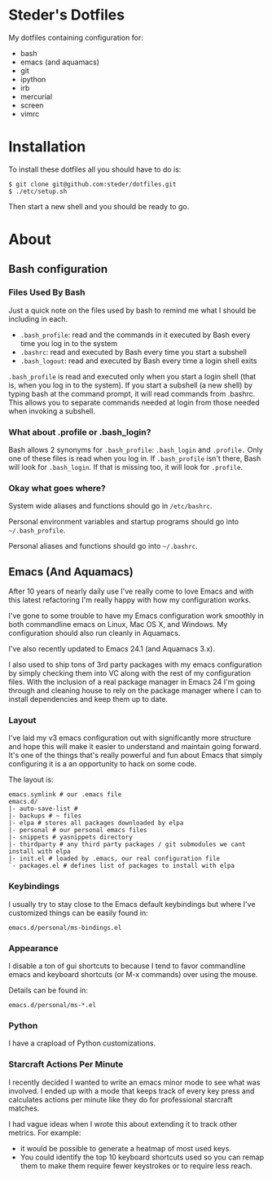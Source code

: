 <!--- -*- mode: markdown -*- -->
# Steder's Dotfiles

My dotfiles containing configuration for:

 * bash
 * emacs (and aquamacs)
 * git
 * ipython
 * irb
 * mercurial
 * screen
 * vimrc

# Installation

To install these dotfiles all you should have to do is:

    $ git clone git@github.com:steder/dotfiles.git
    $ ./etc/setup.sh

Then start a new shell and you should be ready to go.

# About

## Bash configuration

### Files Used By Bash

Just a quick note on the files used by bash to remind me what I should be including in each.

 * `.bash_profile`: read and the commands in it executed by Bash every time you log in to the system
 *  `.bashrc`: read and executed by Bash every time you start a subshell
 * `.bash_logout`: read and executed by Bash every time a login shell exits

`.bash_profile` is read and executed only when you start a login shell (that is, when you log in to the system). If you start a subshell (a new shell) by typing bash at the command prompt, it will read commands from .bashrc. This allows you to separate commands needed at login from those needed when invoking a subshell.

### What about .profile or .bash_login?

Bash allows 2 synonyms for `.bash_profile`: `.bash_login` and `.profile.`
Only one of these files is read when you log in.  If `.bash_profile` isn't there, Bash will look for `.bash_login`. If that is missing too, it will look for `.profile`.

### Okay what goes where?

System wide aliases and functions should go in `/etc/bashrc`.

Personal environment variables and startup programs should go into `~/.bash_profile`.

Personal aliases and functions should go into `~/.bashrc`.

## Emacs (And Aquamacs)

After 10 years of nearly daily use I've really come to love Emacs and with this latest refactoring I'm
really happy with how my configuration works.

I've gone to some trouble to have my Emacs configuration work smoothly in both commandline emacs on Linux, Mac OS X, and Windows.
My configuration should also run cleanly in Aquamacs.

I've also recently updated to Emacs 24.1 (and Aquamacs 3.x).

I also used to ship tons of 3rd party packages with my emacs configuration by simply checking them into VC along with the rest
of my configuration files.  With the inclusion of a real package manager in Emacs 24 I'm going through and cleaning house
to rely on the package manager where I can to install dependencies and keep them up to date.

### Layout

I've laid my v3 emacs configuration out with significantly more structure and hope this will make
it easier to understand and maintain going forward.  It's one of the things that's really powerful and
fun about Emacs that simply configuring it is a an opportunity to hack on some code.

The layout is:

    emacs.symlink # our .emacs file
    emacs.d/
    |- auto-save-list #
    |- backups # ~ files
    |- elpa # stores all packages downloaded by elpa
    |- personal # our personal emacs files
    |- snippets # yasnippets directory
    |- thirdparty # any third party packages / git submodules we cant install with elpa
    |- init.el # loaded by .emacs, our real configuration file
    `- packages.el # defines list of packages to install with elpa

### Keybindings

I usually try to stay close to the Emacs default keybindings but where I've customized things can be easily found in:

    emacs.d/personal/ms-bindings.el

### Appearance

I disable a ton of gui shortcuts to because I tend to favor commandline emacs and keyboard shortcuts (or M-x commands)
over using the mouse.

Details can be found in:

    emacs.d/personal/ms-*.el

### Python

I have a crapload of Python customizations.

### Starcraft Actions Per Minute

I recently decided I wanted to write an emacs minor mode to see what was involved.  I ended up with a mode
that keeps track of every key press and calculates actions per minute like they do for professional starcraft
matches.

I had vague ideas when I wrote this about extending it to track other metrics.  For example:
 * it would be possible to generate a heatmap of most used keys.
 * You could identify the top 10 keyboard shortcuts used so you can remap them
   to make them require fewer keystrokes or to require less reach.
